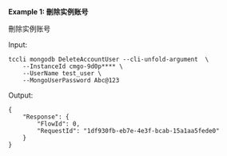 **Example 1: 刪除实例账号**

刪除实例账号

Input: 

```
tccli mongodb DeleteAccountUser --cli-unfold-argument  \
    --InstanceId cmgo-9d0p**** \
    --UserName test_user \
    --MongoUserPassword Abc@123
```

Output: 
```
{
    "Response": {
        "FlowId": 0,
        "RequestId": "1df930fb-eb7e-4e3f-bcab-15a1aa5fede0"
    }
}
```

